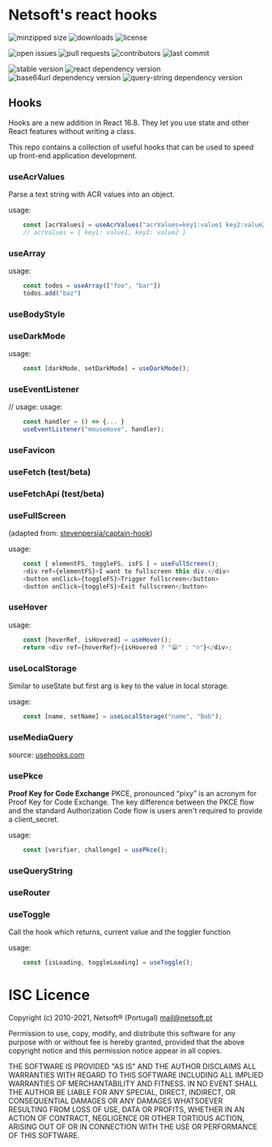 # Netsoft's react hooks

![minzipped size](https://img.shields.io/bundlephobia/minzip/@netsoft/hooks?style=for-the-badge)
![downloads](https://img.shields.io/npm/dt/@netsoft/hooks?style=for-the-badge)
![license](https://img.shields.io/npm/l/@netsoft/hooks?style=for-the-badge)

![open issues](https://img.shields.io/github/issues-raw/netsoft-ruidias/netsoft-hooks?style=for-the-badge)
![pull requests](https://img.shields.io/github/issues-pr/netsoft-ruidias/netsoft-hooks?style=for-the-badge)
![contributors](https://img.shields.io/github/contributors/netsoft-ruidias/netsoft-hooks?style=for-the-badge)
![last commit](https://img.shields.io/github/last-commit/netsoft-ruidias/netsoft-hooks?style=for-the-badge)

![stable version](https://img.shields.io/npm/v/@netsoft/hooks?label=Stable%20Version&style=for-the-badge)
![react dependency version](https://img.shields.io/npm/dependency-version/@netsoft/hooks/react?style=for-the-badge)
![base64url dependency version](https://img.shields.io/npm/dependency-version/@netsoft/hooks/base64url?style=for-the-badge)
![query-string dependency version](https://img.shields.io/npm/dependency-version/@netsoft/hooks/query-string?style=for-the-badge)

## Hooks

Hooks are a new addition in React 16.8. They let you use state and other React features without writing a class.

This repo contains a collection of useful hooks that can be used to speed up front-end application development.

### useAcrValues

Parse a text string with ACR values into an object.

usage:

```JavaScript
    const [acrValues] = useAcrValues("acrValues=key1:value1 key2:value2");
    // acrValues = { key1: value1, key2: value2 }
```

### useArray

usage:

```JavaScript
    const todos = useArray(["foo", "bar"])
    todos.add("baz")
```

### useBodyStyle

### useDarkMode

usage:

```JavaScript
    const [darkMode, setDarkMode] = useDarkMode();
```

### useEventListener

// usage:
usage:

```JavaScript
    const handler = () => {... }
    useEventListener("mousemove", handler);
```

### useFavicon

### useFetch (test/beta)

### useFetchApi (test/beta)

### useFullScreen

(adapted from: [stevenpersia/captain-hook](https://github.com/stevenpersia/captain-hook/blob/master/useFullScreen.js))

usage:

```JavaScript
    const [ elementFS, toggleFS, isFS ] = useFullScreen();
    <div ref={elementFS}>I want to fullscreen this div.</div>
    <button onClick={toggleFS}>Trigger fullscreen</button>
    <button onClick={toggleFS}>Exit fullscreen</button>
```

### useHover

usage:

```JavaScript
    const [hoverRef, isHovered] = useHover();
    return <div ref={hoverRef}>{isHovered ? "😁" : "☹️"}</div>;
```

### useLocalStorage

Similar to useState but first arg is key to the value in local storage.

usage:

```JavaScript
    const [name, setName] = useLocalStorage("name", "Bob");
```

### useMediaQuery

source: [usehooks.com](https://usehooks.com/useMedia/)

### usePkce

**Proof Key for Code Exchange**
PKCE, pronounced “pixy” is an acronym for Proof Key for Code Exchange.
The key difference between the PKCE flow and the standard Authorization Code flow is users aren't required to provide a client_secret.

usage:

```JavaScript
    const [verifier, challenge] = usePkce();
```

### useQueryString

### useRouter

### useToggle

Call the hook which returns, current value and the toggler function

usage:

```JavaScript
    const [isLoading, toggleLoading] = useToggle();
```

# ISC Licence

Copyright (c) 2010-2021, Netsoft® (Portugal) mail@netsoft.pt

Permission to use, copy, modify, and distribute this software for any
purpose with or without fee is hereby granted, provided that the above
copyright notice and this permission notice appear in all copies.

THE SOFTWARE IS PROVIDED "AS IS" AND THE AUTHOR DISCLAIMS ALL WARRANTIES
WITH REGARD TO THIS SOFTWARE INCLUDING ALL IMPLIED WARRANTIES OF
MERCHANTABILITY AND FITNESS. IN NO EVENT SHALL THE AUTHOR BE LIABLE FOR
ANY SPECIAL, DIRECT, INDIRECT, OR CONSEQUENTIAL DAMAGES OR ANY DAMAGES
WHATSOEVER RESULTING FROM LOSS OF USE, DATA OR PROFITS, WHETHER IN AN
ACTION OF CONTRACT, NEGLIGENCE OR OTHER TORTIOUS ACTION, ARISING OUT OF
OR IN CONNECTION WITH THE USE OR PERFORMANCE OF THIS SOFTWARE.
